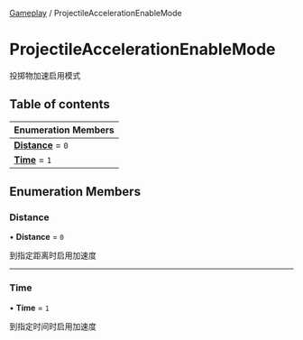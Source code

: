 [Gameplay](../groups/Core.Gameplay.md) / ProjectileAccelerationEnableMode

# ProjectileAccelerationEnableMode <Badge type="tip" text="Enumeration" /> <Score text="ProjectileAccelerationEnableMode" />

投掷物加速启用模式

## Table of contents

| Enumeration Members |
| :-----|
| **[Distance](mw.ProjectileAccelerationEnableMode.md#distance)** = ``0`` <br> |
| **[Time](mw.ProjectileAccelerationEnableMode.md#time)** = ``1`` <br> |

## Enumeration Members

### Distance <Score text="Distance" /> 

• **Distance** = ``0``

到指定距离时启用加速度

___

### Time <Score text="Time" /> 

• **Time** = ``1``

到指定时间时启用加速度
